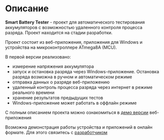 # Описание
**Smart Battery Tester** - проект для автоматического тестирования аккумуляторов с возможностью удаленного контроля процесса разряда.
Проект находится на стадии разработки. 

Проект состоит из веб-приложения, приложения для Windows и устройства на микроконтроллере ATmega8A (MCU).

В первой версии реализовано:
- измерение напряжения аккумулятора
- запуск и остановка разряда через Windows-приложение. Остановка разряда возможна в ручном и автоматическом режиме
- отправка данных о разряде веб-приложению
- удаленный контроль процесса разряда через интернет в режиме реального времени
- хранение результатов предыдущих тестов
- Windows-приложение может работать в оффлайн режиме

С полным описанием проекта можно ознакомиться в [демо версии](http://sergev-001-site1.gtempurl.com/ "демо версия веб приложения") веб-приложения

Возможна демонстрация работы устройства и приложений в онлайн формате. Для этого связитесь с [разработчиком](https://siarhei-v.github.io/cv/ "разработчик")